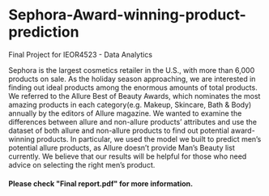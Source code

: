 # Sephora-Award-winning-product-prediction
Final Project for IEOR4523 - Data Analytics

Sephora is the largest cosmetics retailer in the U.S., with more than 6,000 products on sale. As the holiday season approaching, we are interested in finding out ideal products among the enormous amounts of total products. We referred to the Allure Best of Beauty Awards, which nominates the most amazing products in each category(e.g. Makeup, Skincare, Bath & Body) annually by the editors of Allure magazine. We wanted to examine the differences between allure and non-allure products’ attributes and use the dataset of both allure and non-allure products to find out potential award-winning products. In particular, we used the model we built to predict men’s potential allure products, as Allure doesn’t provide Man’s Beauty list currently. We believe that our results will be helpful for those who need advice on selecting the right men’s product.

#### Please check "Final report.pdf" for more information.
